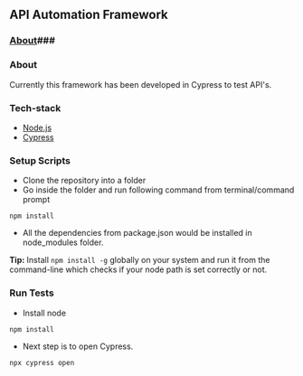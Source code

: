 ## API Automation Framework ##


### [About](#about)###

### About ###

Currently this framework has been developed in Cypress to test API's.



### Tech-stack ###

* [Node.js](https://nodejs.org/en/docs/) 
* [Cypress](https://docs.cypress.io/) 

### Setup Scripts ###

* Clone the repository into a folder
* Go inside the folder and run following command from terminal/command prompt
```
npm install 
```
* All the dependencies from package.json would be installed in node_modules folder.

**Tip:** Install `npm install -g` globally on your system and run it from the command-line which checks if your node path is set correctly or not.

### Run Tests ###

* Install node 

```
npm install 
```

* Next step is to open Cypress.

```
npx cypress open
```
